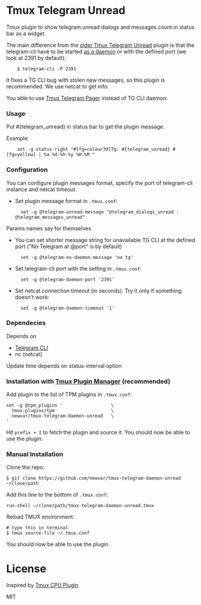# Tmux Telegram Unread

Tmux plugin to show telegram unread dialogs and messages count in status bar as a widget.

The main difference from the [older Tmux Telegram Unread](https://github.com/newvar/tmux-telegram-unread) plugin is that the telegram-cli have to be started [as a daemon](https://github.com/vysheng/tg/wiki/Running-as-daemon) or with the defined port (we look at 2391 by default):

        $ telegram-cli -P 2391

It fixes a TG CLI bug with stolen new messages, so this plugin is recommended. We use netcat to get info.

You able to use [Tmux Telegram Pager](https://github.com/newvar/tmux-telegram-pager) instead of TG CLI daemon.

### Usage

Put #{telegram_unread} in status bar to get the plugin message.

Example:

        set -g status-right "#[fg=colour39]Tg: #{telegram_unread} #[fg=yellow] | %a %d-%h-%y %H:%M "

### Configuration

You can configure plugin messages format, specify the port of telegram-cli instance and netcat timeout.

- Set plugin message format in `.tmux.conf`:

        set -g @telegram-unread-message "@telegram_dialogs_unread : @telegram_messages_unread"

Params names say for themselves

- You can set shorter message string for unavailable TG CLI at the defined port ("No Telegram at @port" is by default)

        set -g @telegram-no-daemon-message 'no tg'

- Set telegram-cli port with the setting in `.tmux.conf`:

        set -g @telegram-daemon-port '2391'

- Set netcat connection timeout (in seconds). Try it only if something doesn't work:

        set -g @telegram-daemon-timeout '1'

### Dependecies

Depends on
* [Telegram CLI](https://github.com/vysheng/tg)
* nc (netcat)

Update time depends on status-interval option

### Installation with [Tmux Plugin Manager](https://github.com/tmux-plugins/tpm) (recommended)

Add plugin to the list of TPM plugins in `.tmux.conf`:

    set -g @tpm_plugins '                  \
      tmux-plugins/tpm                     \
      newvar/tmux-telegram-daemon-unread   \
    '

Hit `prefix + I` to fetch the plugin and source it. You should now be able to
use the plugin.

### Manual Installation

Clone the repo:

    $ git clone https://github.com/newvar/tmux-telegram-daemon-unread ~/clone/path

Add this line to the bottom of `.tmux.conf`:

    run-shell ~/clone/path/tmux-telegram-daemon-unread.tmux

Reload TMUX environment:

    # type this in terminal
    $ tmux source-file ~/.tmux.conf

You should now be able to use the plugin.

# License

Inspired by [Tmux CPU Plugin](https://github.com/tmux-plugins/tmux-cpu)

MIT
